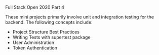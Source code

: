 Full Stack Open 2020 Part 4

These mini projects primarily involve unit and integration testing for the backend. The following concepts include:

<ul>
<li>Project Structure Best Practices</li>
<li>Writing Tests with supertest package</li>
<li>User Administration</li>
<li>Token Authentication</li>
</ul>
